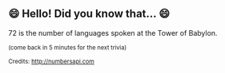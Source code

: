 ## :smile: Hello! Did you know that... :smile:
72 is the number of languages spoken at the Tower of Babylon.

<sup>(come back in 5 minutes for the next trivia)</sup>


<sup>Credits: http://numbersapi.com</sup>
